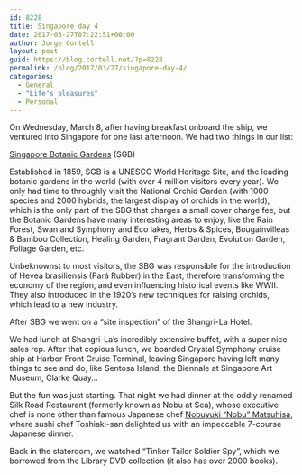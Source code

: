 ```yaml
---
id: 8228
title: Singapore day 4
date: 2017-03-27T07:22:51+00:00
author: Jorge Cortell
layout: post
guid: https://blog.cortell.net/?p=8228
permalink: /blog/2017/03/27/singapore-day-4/
categories:
  - General
  - "Life's pleasures"
  - Personal
---
```

On Wednesday, March 8, after having breakfast onboard the ship, we ventured into Singapore for one last afternoon. We had two things in our list:
  
<a href="https://www.sbg.org.sg" target="_blank">Singapore Botanic Gardens</a> (SGB)

Established in 1859, SGB is a UNESCO World Heritage Site, and the leading botanic gardens in the world (with over 4 million visitors every year). We only had time to throughly visit the National Orchid Garden (with 1000 species and 2000 hybrids, the largest display of orchids in the world), which is the only part of the SBG that charges a small cover charge fee, but the Botanic Gardens have many interesting areas to enjoy, like the Rain Forest, Swan and Symphony and Eco lakes, Herbs & Spices, Bougainvilleas & Bamboo Collection, Healing Garden, Fragrant Garden, Evolution Garden, Foliage Garden, etc.

Unbeknownst to most visitors, the SBG was responsible for the introduction of Hevea brasiliensis (Pará Rubber) in the East, therefore transforming the economy of the region, and even influencing historical events like WWII. They also introduced in the 1920’s new techniques for raising orchids, which lead to a new industry.

After SBG we went on a “site inspection” of the Shangri-La Hotel.

We had lunch at Shangri-La’s incredibly extensive buffet, with a super nice sales rep. After that copious lunch, we boarded Crystal Symphony cruise ship at Harbor Front Cruise Terminal, leaving Singapore having left many things to see and do, like Sentosa Island, the Biennale at Singapore Art Museum, Clarke Quay…

But the fun was just starting. That night we had dinner at the oddly renamed Silk Road Restaurant (formerly known as Nobu at Sea), whose executive chef is none other than famous Japanese chef <a href="https://blog.crystalcruises.com/21961/" target="_blank">Nobuyuki “Nobu” Matsuhisa</a>, where sushi chef Toshiaki-san delighted us with an impeccable 7-course Japanese dinner.

Back in the stateroom, we watched “Tinker Tailor Soldier Spy”, which we borrowed from the Library DVD collection (it also has over 2000 books).